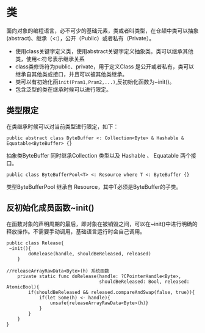 # 类

面向对象的编程语言，必不可少的基础元素，类或者叫类型，在仓颉中类可以抽象(abstract)、继承（<:），公开（Public）或者私有（Private）。


- 使用class关键字定义类，使用abstract关键字定义抽象类。类可以继承其他类，使用<:符号表示继承关系
- class类修饰符为public、private，用于定义Class 是公开或者私有，类可以继承自其他类或接口，并且可以被其他类继承。
- 类可以有初始化函`init(Pram1,Pram2,...)`,反初始化函数为~init()。
- 包含泛型的类在继承时候可以进行限定。



## 类型限定

在类继承时候可以对当前类型进行限定，如下：

```Cangjie
public abstract class ByteBuffer <: Collection<Byte> & Hashable & Equatable<ByteBuffer> {}
```
抽象类ByteBuffer 同时继承Collection<Byte> 类型以及 Hashable 、 Equatable<ByteBuffer> 两个接口。

```Cangjie
public class ByteBufferPool<T> <: Resource where T <: ByteBuffer {}
```
类型ByteBufferPool<T> 继承自 Resource，其中T必须是ByteBuffer的子类。


## 反初始化成员函数~init()

在函数对象的声明周期的最后，即对象在被销毁之间，可以在~init()中进行明确的释放操作。不需要手动调用，基础语言运行时会自己调用。

```Cangjie
public class Release{
 ~init(){
        doRelease(handle, shouldBeReleased, released)
    }

//releaseArrayRawData<Byte>(h) 系统函数
    private static func doRelease(handle: ?CPointerHandle<Byte>,
                                  shouldBeReleased: Bool, released: AtomicBool){
        if(shouldBeReleased && released.compareAndSwap(false, true)){
            if(let Some(h) <- handle){
                unsafe{releaseArrayRawData<Byte>(h)}
            }
        }
    }
}
```
